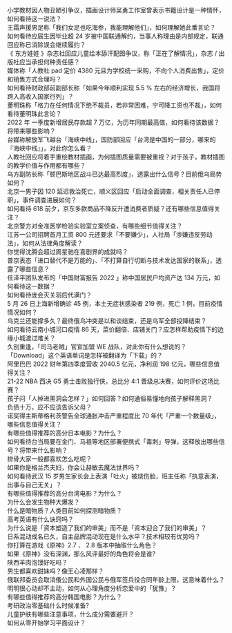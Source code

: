 小学教材因人物丑陋引争议，插画设计师吴勇工作室曾表示书籍设计是一种情怀，如何看待这一说法？  
王霜声援男足称「我们女足也吃海参，我能理解他们」，如何理解她此番言论？  
如何看待应届生因毕业超 24 岁被中国联通解约，当事人称理由是内部规定，联通回应称已消除误会继续履约？  
《 东方娃娃 》杂志社回应儿童绘本舔汗配图争议，称「正在了解情况」，杂志 / 出版社应当承担何种责任感？  
媒体称「人教社 pad 定价 4380 元且为学校统一采购，不向个人消费出售」，定价和销售方式合理吗？  
如何看待财政部前副部长称「如果今年顺利实现 5.5 % 左右的经济增长，我国将跨入高收入国家行列」？  
董明珠称「格力在任何情况下绝不裁员，若非常困难，宁可降工资也不裁」，如何看待董明珠此言论？  
2022 年 一季度新增居民存款超 7 万亿，为历年同期最高值，如何看待该数据？将带来哪些影响？  
台媒称解放军飞越台「海峡中线」，国防部回应「台湾是中国的一部分，哪来的『海峡中线』」，对此你怎么看？  
人教社回应将着手重绘教材插画，为何插图质量需要被重视？对于孩子，教材插图的教学价值与作用都有哪些？  
乌方副防长称「顿巴斯地区战斗已达最高烈度」，透露出什么信号？目前俄乌局势如何？  
北京一男子因 120 延迟救治死亡，顺义区回应「启动全面调查，相关责任人已停职」，事件调查进展如何？  
如何看待 618 前夕，京东多款商品不降反升遭消费者质疑？还有哪些信息值得关注？  
北京警方对金准医学检验实验室立案侦查，有哪些细节值得关注？  
江苏一公司招聘首月工资 800 元还要求「不要嫌少」，人社局「涉嫌违反劳动法」，如何从法律角度解读？  
你觉得沈腾会超过周星驰在喜剧界的成就吗？  
普京表态「进口替代不是万能的」、「不打算自行切断与技术发达国家的联系」，透露了哪些信息？  
任泽平团队发布的「中国财富报告 2022 」称中国居民户均资产达 134 万元，如何看待这一数据？  
如何看待庞会灭关羽后代满门？  
5 月 26 日上海新增确诊 45 例，本土无症状感染者 219 例，死亡 1 例，目前疫情情况如何？  
乌克兰还能撑多久？最终俄乌冲突是以和谈结束，还是乌军全部投降结束？  
如何看待云南小城河口疫情 86 天，菜价翻倍、店铺关门？应怎样帮助疫情下的边缘小城渡过难关？  
久别重逢，「司马老贼」官宣加盟 WE 战队，对此你有什么想说的？  
「Download」这个英语单词是怎样被翻译为「下载」的？  
阿里巴巴 2022 财年第四季度营收 2040.5 亿元，净利润 198 亿元，哪些信息值得关注？  
21-22 NBA 西决 G5 勇士击败独行侠，总比分 4:1 晋级总决赛，如何评价这场比赛？  
孩子问「人掉进黑洞会怎样？」如何回答？如何通俗易懂地向孩子解释黑洞？  
负债十万，应不应该告诉父母？  
诺奖得主斯蒂格利茨警告全球通胀冲击严重程度比 70 年代「严重一个数量级」，哪些信息值得关注？  
有哪些值得推荐的高分日本电影？为什么？  
如何看待台当局要在金门、马祖等地区部署便携式「毒刺」导弹，这释放出哪些信号？将带来什么影响？  
排骨大家一般都喜欢怎么吃呢？  
如果你是格兰杰夫妇，你会让赫敏去魔法世界吗？  
如何看待武汉 15 岁男生家长会上表演「吐火」被烧伤脸，班主任称「执意表演，出事与自己无关」？  
有哪些值得推荐的高分台湾电影？为什么？  
为什么会发生物种大爆发？  
什么是暗物质？人类目前如何探测暗物质？  
高考英语有什么诀窍吗？  
为什么说是「资本塑造了我们的审美」而不是「资本迎合了我们的审美」？  
日系混动成名已久，自主品牌混动现在是什么水平？技术相较有优势吗？  
你打算在游戏《原神》2.7 、 2.8 版本中抽取什么角色？  
如果《原神》没有深渊，那么风评最好的角色将会是谁?  
陕西羊肉泡馍好吃吗？  
男生都喜欢甜妹吗？像王心凌那样？  
俄联邦委员会取消俄公民和外国公民与俄军签兵役合同年龄上限，这意味着什么？  
明明很心动却不主动，如何从心理角度分析恋爱中的「犹豫」？  
有哪些值得推荐的高分韩国电影？为什么？  
考研政治零基础什么时候准备?  
儿童护肤有哪些注意事项，什么成分需要避开？  
如何从零开始学习平面设计？  
